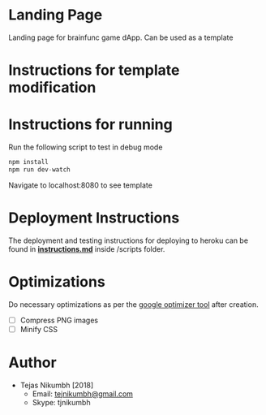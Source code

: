 # Landing Page
  Landing page for brainfunc game dApp. Can be used as a template

# Instructions for template modification

# Instructions for running

Run the following script to test in debug mode
``` javascript
npm install
npm run dev-watch
```
Navigate to localhost:8080 to see template

# Deployment Instructions

The deployment and testing instructions for deploying to heroku can be found in [**instructions.md**](./scripts/instructions.md) inside /scripts folder.

# Optimizations

Do necessary optimizations as per the [google optimizer tool](https://developers.google.com/speed/pagespeed/insights/?url=askanexpert.social&tab=desktop)
after creation.
- [ ] Compress PNG images
- [ ] Minify CSS

# Author  
  - Tejas Nikumbh [2018]
    - Email: tejnikumbh@gmail.com
    - Skype: tjnikumbh
